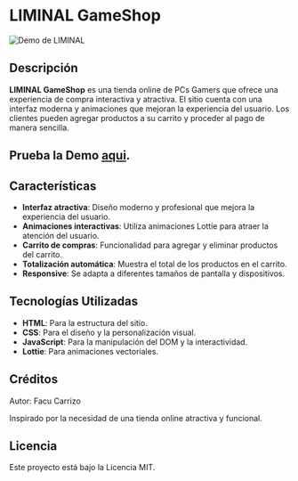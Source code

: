 # LIMINAL GameShop

![Demo de LIMINAL](Assets/pcgamerswebsite.gif)

## Descripción

**LIMINAL GameShop** es una tienda online de PCs Gamers que ofrece una experiencia de compra interactiva y atractiva. El sitio cuenta con una interfaz moderna y animaciones que mejoran la experiencia del usuario. Los clientes pueden agregar productos a su carrito y proceder al pago de manera sencilla.

## Prueba la Demo [aqui](https://citrusnotes.netlify.app).

## Características

- **Interfaz atractiva**: Diseño moderno y profesional que mejora la experiencia del usuario.
- **Animaciones interactivas**: Utiliza animaciones Lottie para atraer la atención del usuario.
- **Carrito de compras**: Funcionalidad para agregar y eliminar productos del carrito.
- **Totalización automática**: Muestra el total de los productos en el carrito.
- **Responsive**: Se adapta a diferentes tamaños de pantalla y dispositivos.

## Tecnologías Utilizadas

- **HTML**: Para la estructura del sitio.
- **CSS**: Para el diseño y la personalización visual.
- **JavaScript**: Para la manipulación del DOM y la interactividad.
- **Lottie**: Para animaciones vectoriales.

## Créditos
Autor: Facu Carrizo

Inspirado por la necesidad de una tienda online atractiva y funcional.

## Licencia
Este proyecto está bajo la Licencia MIT.
